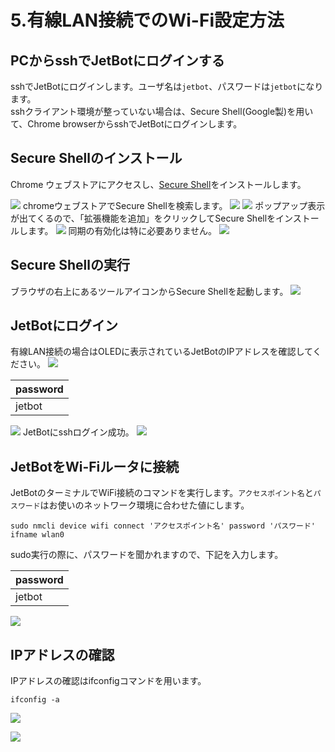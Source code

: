 # 5.有線LAN接続でのWi-Fi設定方法

## PCからsshでJetBotにログインする

sshでJetBotにログインします。ユーザ名は`jetbot`、パスワードは`jetbot`になります。  
sshクライアント環境が整っていない場合は、Secure Shell(Google製)を用いて、Chrome browserからsshでJetBotにログインします。　

## Secure Shellのインストール

Chrome ウェブストアにアクセスし、[Secure Shell](https://chrome.google.com/webstore/detail/secure-shell/iodihamcpbpeioajjeobimgagajmlibd?hl=ja&)をインストールします。

![](./img/ssh001.png)
chromeウェブストアでSecure Shellを検索します。
![](./img/ssh002.png)
![](./img/ssh003.png)
ポップアップ表示が出てくるので、「拡張機能を追加」をクリックしてSecure Shellをインストールします。
![](./img/ssh004.png)
同期の有効化は特に必要ありません。
![](./img/ssh005.png)

## Secure Shellの実行
ブラウザの右上にあるツールアイコンからSecure Shellを起動します。
![](./img/ssh006.png)
## JetBotにログイン
有線LAN接続の場合はOLEDに表示されているJetBotのIPアドレスを確認してください。
![](./img/ssh007.png)

|password|
|:-|
|jetbot|

![](./img/ssh008.png)
JetBotにsshログイン成功。
![](./img/ssh009.png)

## JetBotをWi-Fiルータに接続

JetBotのターミナルでWiFi接続のコマンドを実行します。``アクセスポイント名``と``パスワード``はお使いのネットワーク環境に合わせた値にします。

```
sudo nmcli device wifi connect 'アクセスポイント名' password 'パスワード' ifname wlan0
```

sudo実行の際に、パスワードを聞かれますので、下記を入力します。

|password|
|:--|
|jetbot|

![](./img/ssh010.png)

## IPアドレスの確認

IPアドレスの確認はifconfigコマンドを用います。

```
ifconfig -a
```

![](./img/ssh011.png)

![](./img/ssh012.png)
